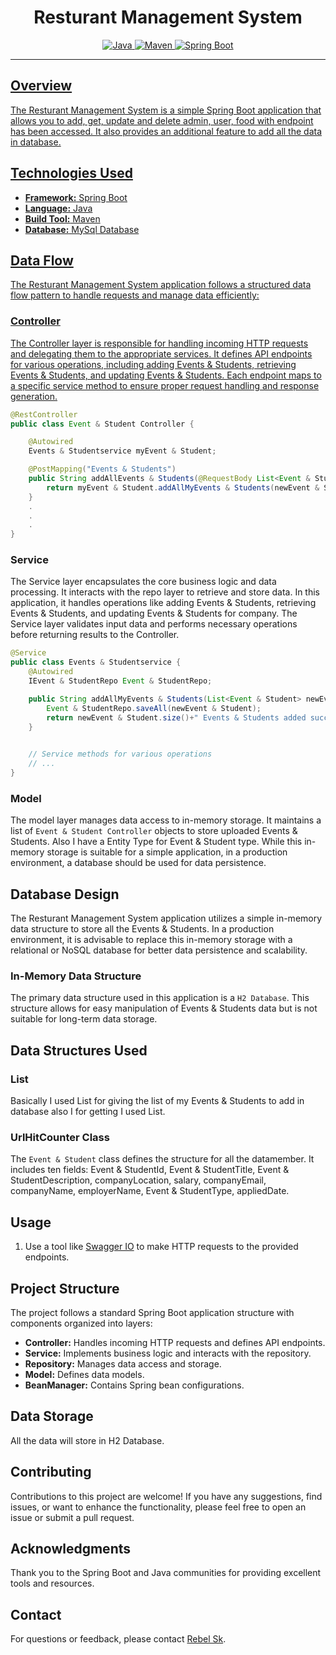 # <h1 align="center"> Resturant Management System </h1>
<p align="center">
<a href="Java url">
<img alt="Java" src="https://img.shields.io/badge/Java->=8-darkblue.svg" />
</a>
<a href="Maven url" >
<img alt="Maven" src="https://img.shields.io/badge/maven-4.0-brightgreen.svg" />
</a>
<a href="Spring Boot url" >
<img alt="Spring Boot" src="https://img.shields.io/badge/Spring Boot-3.1.3-brightgreen.svg" />

</p>

 

---

 

<p align="left">

 

## Overview

 

The Resturant Management System is a simple Spring Boot application that allows you to add, get, update and delete admin, user, food with endpoint has been accessed. It also provides an additional feature to add all the data in database.

 

## Technologies Used

 

- **Framework:** Spring Boot
- **Language:** Java
- **Build Tool:** Maven
- **Database:** MySql Database

 

## Data Flow

 

The Resturant Management System application follows a structured data flow pattern to handle requests and manage data efficiently:

 

### Controller

 

The Controller layer is responsible for handling incoming HTTP requests and delegating them to the appropriate services. It defines API endpoints for various operations, including adding Events & Students, retrieving Events & Students, and updating Events & Students. Each endpoint maps to a specific service method to ensure proper request handling and response generation.

 

```java
@RestController
public class Event & Student Controller {

    @Autowired
    Events & Studentservice myEvent & Student;

    @PostMapping("Events & Students")
    public String addAllEvents & Students(@RequestBody List<Event & Student> newEvent & Student){
        return myEvent & Student.addAllMyEvents & Students(newEvent & Student);
    }
    .
    .
    .
}
```

 

### Service

 

The Service layer encapsulates the core business logic and data processing. It interacts with the repo layer to retrieve and store data. In this application, it handles operations like adding Events & Students, retrieving Events & Students, and updating Events & Students for company. The Service layer validates input data and performs necessary operations before returning results to the Controller.

 

```java
@Service
public class Events & Studentservice {
    @Autowired
    IEvent & StudentRepo Event & StudentRepo;

    public String addAllMyEvents & Students(List<Event & Student> newEvent & Student) {
        Event & StudentRepo.saveAll(newEvent & Student);
        return newEvent & Student.size()+" Events & Students added successfully";
    }
 

    // Service methods for various operations
    // ...
}
```

 

### Model

 

The model layer manages data access to in-memory storage. It maintains a list of `Event & Student Controller` objects to store uploaded Events & Students. Also I have a Entity Type for Event & Student type. While this in-memory storage is suitable for a simple application, in a production environment, a database should be used for data persistence.

 



## Database Design

 

The Resturant Management System application utilizes a simple in-memory data structure to store all the Events & Students. In a production environment, it is advisable to replace this in-memory storage with a relational or NoSQL database for better data persistence and scalability.

 

### In-Memory Data Structure

 

The primary data structure used in this application is a `H2 Database`. This structure allows for easy manipulation of Events & Students data but is not suitable for long-term data storage.

 



 

## Data Structures Used


### List
Basically I used List for giving the list of my Events & Students to add in database also I for getting I used List.



 

### UrlHitCounter Class

 

The `Event & Student` class defines the structure for all the datamember. It includes ten fields: Event & StudentId, Event & StudentTitle, Event & StudentDescription, companyLocation, salary, companyEmail, companyName, employerName, Event & StudentType, appliedDate.

 
 

 




 

## Usage

 

1. Use a tool like [Swagger IO](https://swagger.io/) to make HTTP requests to the provided endpoints.


 

## Project Structure

 

The project follows a standard Spring Boot application structure with components organized into layers:

 

- **Controller:** Handles incoming HTTP requests and defines API endpoints.
- **Service:** Implements business logic and interacts with the repository.
- **Repository:** Manages data access and storage.
- **Model:** Defines data models.
- **BeanManager:** Contains Spring bean configurations.

 

## Data Storage

 

All the data will store in H2 Database.

 

## Contributing

 

Contributions to this project are welcome! If you have any suggestions, find issues, or want to enhance the functionality, please feel free to open an issue or submit a pull request.

 

 

<!-- Acknowledgments -->
## Acknowledgments
Thank you to the Spring Boot and Java communities for providing excellent tools and resources.

 

<!-- Contact -->
## Contact
For questions or feedback, please contact [Rebel Sk](mailto:iamrebelsk@gmail.com).
